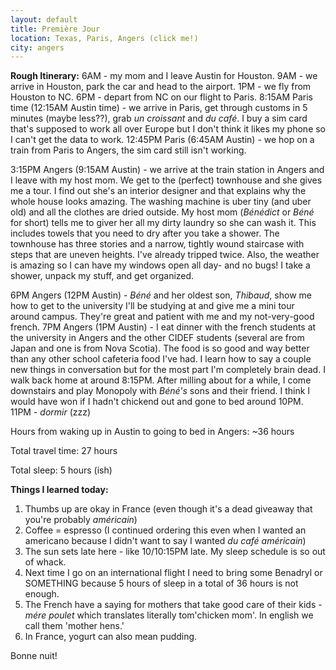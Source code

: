 ```yaml
---
layout: default
title: Première Jour
location: Texas, Paris, Angers (click me!)
city: angers
---
```


__Rough Itinerary:__
6AM - my mom and I leave Austin for Houston. 9AM - we arrive in Houston, park the car and head to the airport. 1PM - we fly from Houston to NC. 6PM - depart from NC on our flight to Paris. 8:15AM Paris time (12:15AM Austin time) - we arrive in Paris, get through customs in 5 minutes (maybe less??), grab _un croissant_ and _du café_. I buy a sim card that's supposed to work all over Europe but I don't think it likes my phone so I can't get the data to work. 12:45PM Paris (6:45AM Austin) - we hop on a train from Paris to Angers, the sim card still isn't working.  

3:15PM Angers (9:15AM Austin) - we arrive at the train station in Angers and I leave with my host mom. We get to the (perfect) townhouse and she gives me a tour. I find out she's an interior designer and that explains why the whole house looks amazing. The washing machine is uber tiny (and uber old) and all the clothes are dried outside. My host mom (_Bénédict_ or _Béné_ for short) tells me to giver her all my dirty laundry so she can wash it. This includes towels that you need to dry after you take a shower. The townhouse has three stories and a narrow, tightly wound staircase with steps that are uneven heights. I've already tripped twice. Also, the weather is amazing so I can have my windows open all day- and no bugs! I take a shower, unpack my stuff, and get organized.

6PM Angers (12PM Austin) - _Béné_ and her oldest son, _Thibaud_, show me how to get to the university I'll be studying at and give me a mini tour around campus. They're great and patient with me and my not-very-good french. 7PM Angers (1PM Austin) - I eat dinner with the french students at the university in Angers and the other CIDEF students (several are from Japan and one is from Nova Scotia). The food is so good and way better than any other school cafeteria food I've had. I learn how to say a couple new things in conversation but for the most part I'm completely brain dead. I walk back home at around 8:15PM. After milling about for a while, I come downstairs and play Monopoly with _Béné's_ sons and their friend. I think I would have won if I hadn't chickend out and gone to bed around 10PM. 11PM - _dormir_ (zzz)



Hours from waking up in Austin to going to bed in Angers: ~36 hours

Total travel time: 27 hours

Total sleep: 5 hours (ish)


__Things I learned today:__
1. Thumbs up are okay in France (even though it's a dead giveaway that you're probably _américain_)
2. Coffee = espresso (I continued ordering this even when I wanted an americano because I didn't want to say I wanted _du café américain_)
4. The sun sets late here - like 10/10:15PM late. My sleep schedule is so out of whack.
5. Next time I go on an international flight I need to bring some Benadryl or SOMETHING because 5 hours of sleep in a total of 36 hours is not enough.
6. The French have a saying for mothers that take good care of their kids - _mére poulet_ which translates literally tom'chicken mom'. In english we call them 'mother hens.'
7. In France, yogurt can also mean pudding. 

Bonne nuit!
